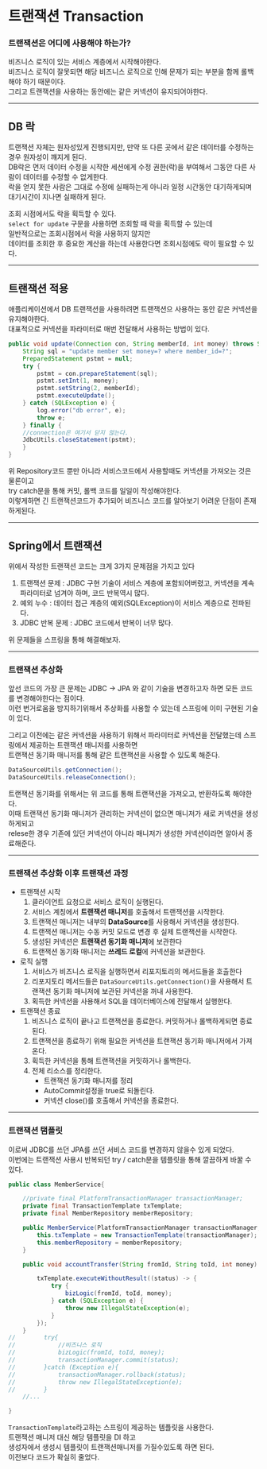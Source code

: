 # 트랜잭션 Transaction

### 트랜잭션은 어디에 사용해야 하는가?
비즈니스 로직이 있는 서비스 계층에서 시작해야한다.  
비즈니스 로직이 잘못되면 해당 비즈니스 로직으로 인해 문제가 되는 부분을 함께 롤백해야 하기 때문이다.  
그리고 트랜잭션을 사용하는 동안에는 같은 커넥션이 유지되어야한다.

---

## DB 락  
트랜잭션 자체는 원자성있게 진행되지만, 만약 또 다른 곳에서 같은 데이터를 수정하는 경우 원자성이 꺠지게 된다.  
DB락은 먼저 데이터 수정을 시작한 세션에게 수정 권한(락)을 부여해서 그동안 다른 사람이 데이터를 수정할 수 없게한다.  
락을 얻지 못한 사람은 그대로 수정에 실패하는게 아니라 일정 시간동안 대기하게되며 대기시간이 지나면 실패하게 된다.  

조회 시점에서도 락을 획득할 수 있다.  
```select for update``` 구문을 사용하면 조회할 때 락을 획득할 수 있는데  
일반적으로는 조회시점에서 락을 사용하지 않지만  
데이터를 조회한 후 중요한 계산을 하는데 사용한다면 조회시점에도 락이 필요할 수 있다.

---

## 트랜잭션 적용
애플리케이션에서 DB 트랜잭션을 사용하려면 트랜잭션으 사용하는 동안 같은 커넥션을 유지해야한다.  
대표적으로 커넥션을 파라미터로 매번 전달해서 사용하는 방법이 있다. 
```java
public void update(Connection con, String memberId, int money) throws SQLException {
    String sql = "update member set money=? where member_id=?";
    PreparedStatement pstmt = null;
    try {
        pstmt = con.prepareStatement(sql);
        pstmt.setInt(1, money);
        pstmt.setString(2, memberId);
        pstmt.executeUpdate();
    } catch (SQLException e) {
        log.error("db error", e);
        throw e;
    } finally {
    //connection은 여기서 닫지 않는다.
    JdbcUtils.closeStatement(pstmt);
    }
}
```
위 Repository코드 뿐만 아니라 서비스코드에서 사용할때도 커넥션을 가져오는 것은 물론이고  
try catch문을 통해 커밋, 롤백 코드를 일일이 작성해야한다.  
이렇게하면 긴 트랜잭션코드가 추가되어 비즈니스 코드를 알아보기 어려운 단점이 존재하게된다.

---

## Spring에서 트랜잭션

위에서 작성한 트랜잭션 코드는 크게 3가지 문제점을 가지고 있다

1. 트랜잭션 문제 : JDBC 구현 기술이 서비스 계층에 포함되어버렸고, 커넥션을 계속 파라미터로 넘겨야 하며, 코드 반복역시 많다.
2. 예외 누수 : 데이터 접근 계층의 예외(SQLException)이 서비스 계층으로 전파된다.
3. JDBC 반복 문제 : JDBC 코드에서 반복이 너무 많다.  

위 문제들을 스프링을 통해 해결해보자.  

---

### 트랜잭션 추상화
앞선 코드의 가장 큰 문제는 JDBC -> JPA 와 같이 기술을 변경하고자 하면 모든 코드를 변경해야한다는 점이다.  
이런 번거로움을 방지하기위해서 추상화를 사용할 수 있는데 스프링에 이미 구현된 기술이 있다.  

그리고 이전에는 같은 커넥션을 사용하기 위해서 파라미터로 커넥션을 전달했는데 스프링에서 제공하는 트랜잭션 매니저를 사용하면  
트랜잭션 동기화 매니저를 통해 같은 트랜잭션을 사용할 수 있도록 해준다.  

```java
DataSourceUtils.getConnection();
DataSourceUtils.releaseConnection();
```
트랜잭션 동기화를 위해서는 위 코드를 통해 트랜잭션을 가져오고, 반환하도록 해야한다.  
이때 트랜잭션 동기화 매니저가 관리하는 커넥션이 없으면 매니저가 새로 커넥션을 생성하게되고  
relese한 경우 기존에 있던 커넥션이 아니라 매니저가 생성한 커넥션이라면 알아서 종료해준다.  

---

### 트랜잭션 추상화 이후 트랜잭션 과정

- 트랜잭션 시작  
    1. 클라이언트 요청으로 서비스 로직이 실행된다.  
    2. 서비스 계칭에서 **트랜잭션 매니저**를 호출해서 트랜잭션을 시작한다.
    3. 트랜잭션 매니저는 내부의 **DataSource**를 사용해서 커넥션을 생성한다.
    4. 트랜잭션 매니저는 수동 커밋 모드로 변경 후 실제 트랜잭션을 시작한다.
    5. 생성된 커넥션은 **트랜잭션 동기화 매니저**에 보관한다
    6. 트랜잭션 동기화 매니저는 **쓰레드 로컬**에 커넥션을 보관한다.
- 로직 실행
    1. 서비스가 비즈니스 로직을 실행하면서 리포지토리의 메서드들을 호출한다
    2. 리포지토리 메서드들은 ```DataSourceUtils.getConnection()```을 사용해서 트랜잭션 동기화 매니저에 보관된 커넥션을 꺼내 사용한다.
    3. 획득한 커넥션을 사용해서 SQL을 데이터베이스에 전달해서 실행한다.
- 트랜잭션 종료
    1. 비즈니스 로직이 끝나고 트랜잭션을 종료한다. 커밋하거나 롤백하게되면 종료된다.
    2. 트랜잭션을 종료하기 위해 필요한 커넥션을 트랜잭션 동기화 매니저에서 가져온다.
    3. 획득한 커넥션을 통해 트랜잭션을 커밋하거나 롤백한다.
    4. 전체 리소스를 정리한다.
        - 트랜잭션 동기화 매니저를 정리
        - AutoCommit설정을 true로 되돌린다.
        - 커넥션 close()를 호출해서 커넥션을 종료한다.     

---

### 트랜잭션 탬플릿  
이로써 JDBC를 쓰던 JPA를 쓰던 서비스 코드를 변경하지 않을수 있게 되었다.  
이번에는 트랜잭션 사용시 반복되던 try / catch문을 템플릿을 통해 깔끔하게 바꿀 수 있다.  

```java
public class MemberService{

    //private final PlatformTransactionManager transactionManager;
    private final TransactionTemplate txTemplate;
    private final MemberRepository memberRepository;

    public MemberService(PlatformTransactionManager transactionManager, MemberRepositoryV3 memberRepository) {
        this.txTemplate = new TransactionTemplate(transactionManager);
        this.memberRepository = memberRepository;
    }

    public void accountTransfer(String fromId, String toId, int money) throws SQLException {

        txTemplate.executeWithoutResult((status) -> {
            try {
                bizLogic(fromId, toId, money);
            } catch (SQLException e) {
                throw new IllegalStateException(e);
            }
        });
    }
//        try{
//            //비즈니스 로직
//            bizLogic(fromId, toId, money);
//            transactionManager.commit(status);
//        }catch (Exception e){
//            transactionManager.rollback(status);
//            throw new IllegalStateException(e);
//        }
    //...

}
```
```TransactionTemplate```라고하는 스프링이 제공하는 템플릿을 사용한다.  
트랜잭션 매니저 대신 해당 템플릿을 DI 하고  
생성자에서 생성시 템플릿이 트랜잭션매니저를 가질수있도록 하면 된다.  
이전보다 코드가 확실히 줄었다.  
